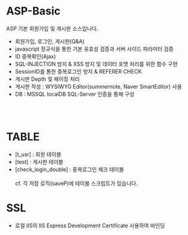 # ASP-Basic
ASP 기본 회원가입 및 게시판 소스입니다.

- 회원가입, 로그인, 게시판(Q&A)
- javascript 정규식을 통한 기본 유효성 검증과 서버 사이드 파라미터 검증
- ID 중복확인(Ajax)
- SQL-INJECTION 방지 & XSS 방지 및 데이터 포맷 처리를 위한 함수 구현
- SessionID를 통한 중복로그인 방지 & REFERER CHECK
- 게시판 Depth 및 페이징 처리
- 게시판 작성 : WYSIWYG Editor(summernote, Naver SmartEditor) 사용
- DB : MSSQL localDB SQL-Server 인증을 통해 구성
<br/>
<br/>

# TABLE    
- [t_usr] :               회원 테이블           <br/>
- [test] :                게시판 테이블         <br/>
- [check_login_double] :  중복로그인 체크 테이블 <br/>    
cf. 각 저장 로직(saveP)에 테이블 스크립트가 있습니다.<br/>
# SSL 
- 로컬 IIS의 IIS Express Development Certificate 사용하여 바인딩 <br/>
